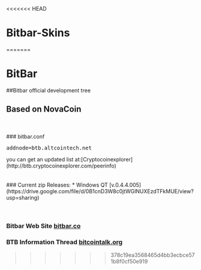 <<<<<<< HEAD
# Bitbar-Skins
=======
#  BitBar
##Bitbar official development tree
<br>
##  Based on NovaCoin
<br>
<br>
###  bitbar.conf
<pre>
addnode=btb.altcointech.net
</pre>
you can get an updated list at:[Cryptocoinexplorer](http://btb.cryptocoinexplorer.com/peerinfo)
<br>
<br>
<br>
### Current zip Releases:
*  Windows  QT [v.0.4.4.005](https://drive.google.com/file/d/0B1cnD3W8c0jtWGlNUXEzdTFkMUE/view?usp=sharing) 
<br>
<br>
<br>


###  Bitbar Web Site [bitbar.co](http://bitbar.co/)
###  BTB Information Thread [bitcointalk.org](https://bitcointalk.org/index.php?topic=196125.0)
>>>>>>> 378c19ea3568465d4bb3ecbce571b8f0cf50e919
